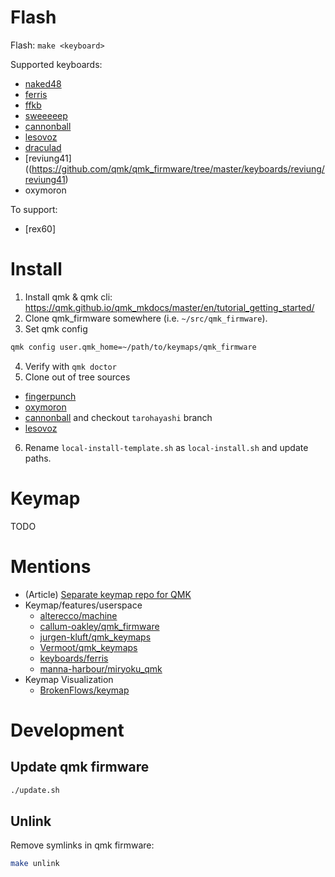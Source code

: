 # Flash

Flash: `make <keyboard>`

Supported keyboards:

- [naked48](https://github.com/qmk/qmk_firmware/tree/master/keyboards/naked48)
- [ferris](https://github.com/qmk/qmk_firmware/tree/master/keyboards/ferris)
- [ffkb](https://github.com/sadekbaroudi/qmk_firmware/tree/master/keyboards/fingerpunch/ffkb)
- [sweeeeep](https://github.com/sadekbaroudi/qmk_firmware/tree/master/keyboards/fingerpunch/sweeeeep)
- [cannonball](https://github.com/Taro-Hayashi/qmk_firmware/tree/tarohayashi/keyboards/tarohayashi/cannonball)
- [lesovoz](https://github.com/Tsquash/vial-qmk/tree/lesovoz/keyboards/lesovoz)
- [draculad](https://github.com/qmk/qmk_firmware/tree/master/keyboards/draculad)
- [reviung41]((https://github.com/qmk/qmk_firmware/tree/master/keyboards/reviung/reviung41)
- oxymoron

To support:
- [rex60]

# Install

1. Install qmk & qmk cli: https://qmk.github.io/qmk_mkdocs/master/en/tutorial_getting_started/
2. Clone qmk_firmware somewhere (i.e. `~/src/qmk_firmware`).
3. Set qmk config
  ```sh
  qmk config user.qmk_home=~/path/to/keymaps/qmk_firmware
  ```
4. Verify with `qmk doctor`
5. Clone out of tree sources 
  - [fingerpunch](https://github.com/sadekbaroudi/qmk_firmware)
  - [oxymoron](https://github.com/deanbot/oxymoron)
  - [cannonball](https://github.com/Taro-Hayashi/qmk_firmware) and checkout `tarohayashi` branch
  - [lesovoz](https://github.com/deanbot/lesovoz)
6. Rename `local-install-template.sh` as `local-install.sh` and update paths.

# Keymap

TODO

# Mentions

- (Article) [Separate keymap repo for QMK](https://medium.com/@patrick.elmquist/separate-keymap-repo-for-qmk-136ff5a419bd)
- Keymap/features/userspace
  - [alterecco/machine](https://github.com/alterecco/machine/tree/main/qmk)
  - [callum-oakley/qmk_firmware](https://github.com/callum-oakley/qmk_firmware/tree/master/users/callum)
  - [jurgen-kluft/qmk_keymaps](https://github.com/jurgen-kluft/qmk-keyboards/tree/master/kyria/keymaps/jurgen-kluft)
  - [Vermoot/qmk_keymaps](https://github.com/Vermoot/qmk_keymaps/blob/master/kyria/keymaps/Vermoot/)
  - [keyboards/ferris](https://github.com/qmk/qmk_firmware/tree/master/keyboards/ferris/keymaps/default)
  - [manna-harbour/miryoku_qmk](https://github.com/manna-harbour/miryoku_qmk/tree/miryoku/users/manna-harbour_miryoku)
- Keymap Visualization
  - [BrokenFlows/keymap](https://github.com/BrokenFlows/keymap)

# Development

## Update qmk firmware

```sh
./update.sh
```

## Unlink

Remove symlinks in qmk firmware:

```sh
make unlink
```
